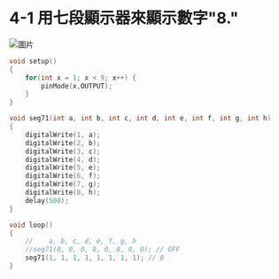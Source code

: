 <H1>4-1 用七段顯示器來顯示數字"8."</H1>

![圖片](https://user-images.githubusercontent.com/16370565/135737295-5760c1a0-b5c8-4a4c-af5f-e34ce1033f9f.png)

````C
void setup()
{
	for(int x = 1; x < 9; x++) {
		pinMode(x,OUTPUT);
	}
}

void seg71(int a, int b, int c, int d, int e, int f, int g, int h)
{
	digitalWrite(1, a);
	digitalWrite(2, b);
	digitalWrite(3, c);
	digitalWrite(4, d);
	digitalWrite(5, e);
	digitalWrite(6, f);
	digitalWrite(7, g);
	digitalWrite(8, h);
	delay(500);
}

void loop()
{
	//    a, b, c, d, e, f, g, h
	//seg71(0, 0, 0, 0, 0, 0, 0, 0); // OFF
	seg71(1, 1, 1, 1, 1, 1, 1, 1); // 8
}

````
